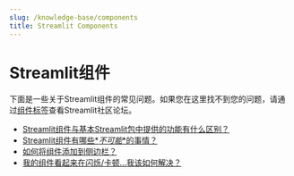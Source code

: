 ```yaml
---
slug: /knowledge-base/components
title: Streamlit Components
---
```


# Streamlit组件

下面是一些关于Streamlit组件的常见问题。如果您在这里找不到您的问题，请通过[组件标签](https://discuss.streamlit.io/tag/custom-components)查看Streamlit社区论坛。

- [Streamlit组件与基本Streamlit包中提供的功能有什么区别？](/knowledge-base/components/how-streamlit-components-differ-base-package)
- [Streamlit组件有哪些*_不可能_*的事情？](/knowledge-base/components/not-possibe-streamlit-components)
- [如何将组件添加到侧边栏？](/knowledge-base/components/add-component-sidebar)
- [我的组件看起来在闪烁/卡顿...我该如何解决？](/knowledge-base/components/component-blinking-stuttering-fix)